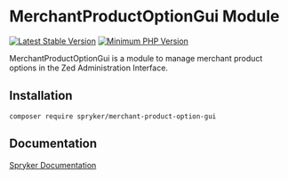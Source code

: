 # MerchantProductOptionGui Module
[![Latest Stable Version](https://poser.pugx.org/spryker/merchant-product-option-gui/v/stable.svg)](https://packagist.org/packages/spryker/merchant-product-option-gui)
[![Minimum PHP Version](https://img.shields.io/badge/php-%3E%3D%208.3-8892BF.svg)](https://php.net/)

MerchantProductOptionGui is a module to manage merchant product options in the Zed Administration Interface.

## Installation

```
composer require spryker/merchant-product-option-gui
```

## Documentation

[Spryker Documentation](https://docs.spryker.com)
